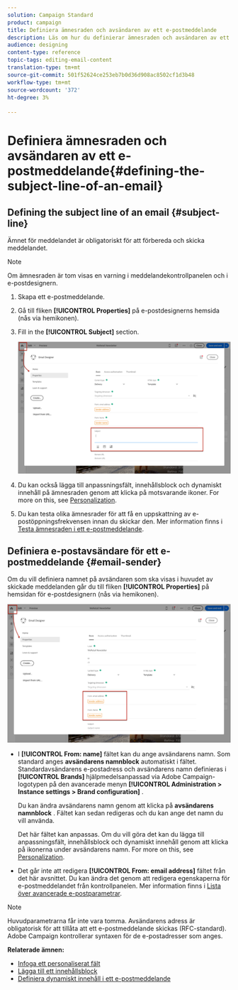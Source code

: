 ```yaml
---
solution: Campaign Standard
product: campaign
title: Definiera ämnesraden och avsändaren av ett e-postmeddelande
description: Läs om hur du definierar ämnesraden och avsändaren av ett e-postmeddelande i e-postdesignern.
audience: designing
content-type: reference
topic-tags: editing-email-content
translation-type: tm+mt
source-git-commit: 501f52624ce253eb7b0d36d908ac8502cf1d3b48
workflow-type: tm+mt
source-wordcount: '372'
ht-degree: 3%

---
```



# Definiera ämnesraden och avsändaren av ett e-postmeddelande{#defining-the-subject-line-of-an-email}

## Defining the subject line of an email {#subject-line}

Ämnet för meddelandet är obligatoriskt för att förbereda och skicka meddelandet.

>[!NOTE]
>
>Om ämnesraden är tom visas en varning i meddelandekontrollpanelen och i e-postdesignern.

1. Skapa ett e-postmeddelande.
1. Gå till fliken **[!UICONTROL Properties]** på e-postdesignerns hemsida (nås via hemikonen).
1. Fill in the **[!UICONTROL Subject]** section.

   ![](assets/email_designer_subject.png)

1. Du kan också lägga till anpassningsfält, innehållsblock och dynamiskt innehåll på ämnesraden genom att klicka på motsvarande ikoner. For more on this, see [Personalization](../../designing/using/personalization.md).
1. Du kan testa olika ämnesrader för att få en uppskattning av e-postöppningsfrekvensen innan du skickar den. Mer information finns i [Testa ämnesraden i ett e-postmeddelande](../../sending/using/testing-subject-line-email.md).

## Definiera e-postavsändare för ett e-postmeddelande {#email-sender}

Om du vill definiera namnet på avsändaren som ska visas i huvudet av skickade meddelanden går du till fliken **[!UICONTROL Properties]** på hemsidan för e-postdesignern (nås via hemikonen).

![](assets/delivery_content_edition16.png)

* I **[!UICONTROL From: name]** fältet kan du ange avsändarens namn. Som standard anges **avsändarens namnblock** automatiskt i fältet. Standardavsändarens e-postadress och avsändarens namn definieras i **[!UICONTROL Brands]** hjälpmedelsanpassad via Adobe Campaign-logotypen på den avancerade menyn **[!UICONTROL Administration > Instance settings > Brand configuration]** .

   Du kan ändra avsändarens namn genom att klicka på **avsändarens namnblock** . Fältet kan sedan redigeras och du kan ange det namn du vill använda.

   Det här fältet kan anpassas. Om du vill göra det kan du lägga till anpassningsfält, innehållsblock och dynamiskt innehåll genom att klicka på ikonerna under avsändarens namn. For more on this, see [Personalization](../../designing/using/personalization.md).

* Det går inte att redigera **[!UICONTROL From: email address]** fältet från det här avsnittet. Du kan ändra det genom att redigera egenskaperna för e-postmeddelandet från kontrollpanelen. Mer information finns i [Lista över avancerade e-postparametrar](../../administration/using/configuring-email-channel.md#advanced-parameters).

>[!NOTE]
>
>Huvudparametrarna får inte vara tomma. Avsändarens adress är obligatorisk för att tillåta att ett e-postmeddelande skickas (RFC-standard). Adobe Campaign kontrollerar syntaxen för de e-postadresser som anges.

**Relaterade ämnen:**

* [Infoga ett personaliserat fält](../../designing/using/personalization.md#inserting-a-personalization-field)
* [Lägga till ett innehållsblock](../../designing/using/personalization.md#adding-a-content-block)
* [Definiera dynamiskt innehåll i ett e-postmeddelande](../../designing/using/personalization.md#defining-dynamic-content-in-an-email)
